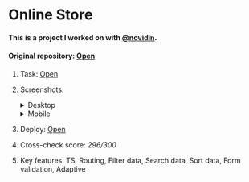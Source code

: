 # Online Store

#### This is a project I worked on with [@novidin](https://github.com/novidin).  
#### Original repository: [Open](https://github.com/novidin/Online-Store/tree/refactor)

1. Task: [Open](https://github.com/rolling-scopes-school/tasks/tree/master/tasks/online-store-team#online-store---%D0%B8%D0%BD%D1%82%D0%B5%D1%80%D0%BD%D0%B5%D1%82-%D0%BC%D0%B0%D0%B3%D0%B0%D0%B7%D0%B8%D0%BD)
2. Screenshots:

    <details>
      <summary>Desktop</summary>
      <p>Tires page</p>
      <img src="https://user-images.githubusercontent.com/42908323/224637653-5404c8f9-9f22-4945-b447-31da1ae45746.png" alt="Online store tires page" />
      <p>Tire page</p>
      <img src="https://user-images.githubusercontent.com/42908323/224638033-ba7db062-7e7d-42b3-a916-38e55d3eae76.png" alt="Online store tire page" />
      <p>Cart page</p>
      <img src="https://user-images.githubusercontent.com/42908323/224638525-740f83fc-224e-4e2f-873e-b5b8850f625b.png" alt="Online store cart page" />
    </details>
   
    <details>
      <summary>Mobile</summary>
      <p>Tires page</p>
      <img src="https://user-images.githubusercontent.com/42908323/224637618-7146fb8d-a73d-4b78-9c2d-c5dd3365a218.png" alt="Online store tires page" />
      <p>Tire page</p>
      <img src="https://user-images.githubusercontent.com/42908323/224638018-4a4b00ed-b0ca-418c-937e-c3556978d5d0.png" alt="Online store tire page" />
      <p>Cart page</p>
      <img src="https://user-images.githubusercontent.com/42908323/224638502-0b803ad5-cfc2-4537-a468-7f4b3c03bded.png" alt="Online store cart page" />
    </details>
   
3. Deploy: [Open](https://ablbsk.github.io/rs-school-jsfe/13-online-store/deploy/index.html)
4. Cross-check score: _296/300_  
5. Key features: TS, Routing, Filter data, Search data, Sort data, Form validation, Adaptive  
